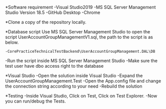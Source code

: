 *Software requirement
-Visual Studio2019
-MS SQL Server Management Studio Version 18.5
-GitHub Desktop
-Chrome

*Clone a copy of the repository locally.

*Database script
Use MS SQL Server Management Studio to open the script UserAccountGroupManagementV1.sql, the path to the script is as below.

	-CorePracticeTechnicalTestBackend\UserAccountGroupManagement.DAL\DB

-Run the script inside MS SQL Server Management Studio
-Make sure the test user have dbo access right to the database

*Visual Studio
-Open the solution inside Visual Studio
-Expand the UserAccountGroupManagement.Test
-Open the App.config file and change the connection string according to your need
-Rebuild the solution

*Testing
-Inside Visual Studio, Click on Test, Click on Test Explorer.
-Now you can run/debug the Tests.
